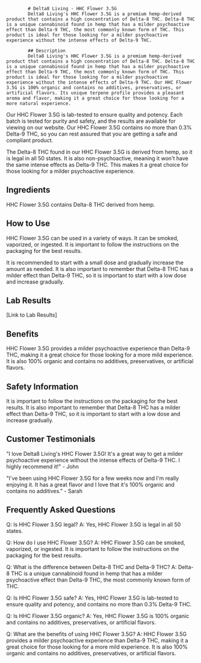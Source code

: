 
            # Delta8 Living - HHC Flower 3.5G
            Delta8 Living's HHC Flower 3.5G is a premium hemp-derived product that contains a high concentration of Delta-8 THC. Delta-8 THC is a unique cannabinoid found in hemp that has a milder psychoactive effect than Delta-9 THC, the most commonly known form of THC. This product is ideal for those looking for a milder psychoactive experience without the intense effects of Delta-9 THC.

            ## Description
            Delta8 Living's HHC Flower 3.5G is a premium hemp-derived product that contains a high concentration of Delta-8 THC. Delta-8 THC is a unique cannabinoid found in hemp that has a milder psychoactive effect than Delta-9 THC, the most commonly known form of THC. This product is ideal for those looking for a milder psychoactive experience without the intense effects of Delta-9 THC. Our HHC Flower 3.5G is 100% organic and contains no additives, preservatives, or artificial flavors. Its unique terpene profile provides a pleasant aroma and flavor, making it a great choice for those looking for a more natural experience.

Our HHC Flower 3.5G is lab-tested to ensure quality and potency. Each batch is tested for purity and safety, and the results are available for viewing on our website. Our HHC Flower 3.5G contains no more than 0.3% Delta-9 THC, so you can rest assured that you are getting a safe and compliant product.

The Delta-8 THC found in our HHC Flower 3.5G is derived from hemp, so it is legal in all 50 states. It is also non-psychoactive, meaning it won't have the same intense effects as Delta-9 THC. This makes it a great choice for those looking for a milder psychoactive experience.

## Ingredients
HHC Flower 3.5G contains Delta-8 THC derived from hemp.

## How to Use
HHC Flower 3.5G can be used in a variety of ways. It can be smoked, vaporized, or ingested. It is important to follow the instructions on the packaging for the best results.

It is recommended to start with a small dose and gradually increase the amount as needed. It is also important to remember that Delta-8 THC has a milder effect than Delta-9 THC, so it is important to start with a low dose and increase gradually.

## Lab Results
[Link to Lab Results]

## Benefits
HHC Flower 3.5G provides a milder psychoactive experience than Delta-9 THC, making it a great choice for those looking for a more mild experience. It is also 100% organic and contains no additives, preservatives, or artificial flavors.

## Safety Information
It is important to follow the instructions on the packaging for the best results. It is also important to remember that Delta-8 THC has a milder effect than Delta-9 THC, so it is important to start with a low dose and increase gradually.

## Customer Testimonials
"I love Delta8 Living's HHC Flower 3.5G! It's a great way to get a milder psychoactive experience without the intense effects of Delta-9 THC. I highly recommend it!" - John

"I've been using HHC Flower 3.5G for a few weeks now and I'm really enjoying it. It has a great flavor and I love that it's 100% organic and contains no additives." - Sarah

## Frequently Asked Questions
Q: Is HHC Flower 3.5G legal?
A: Yes, HHC Flower 3.5G is legal in all 50 states.

Q: How do I use HHC Flower 3.5G?
A: HHC Flower 3.5G can be smoked, vaporized, or ingested. It is important to follow the instructions on the packaging for the best results.

Q: What is the difference between Delta-8 THC and Delta-9 THC?
A: Delta-8 THC is a unique cannabinoid found in hemp that has a milder psychoactive effect than Delta-9 THC, the most commonly known form of THC.

Q: Is HHC Flower 3.5G safe?
A: Yes, HHC Flower 3.5G is lab-tested to ensure quality and potency, and contains no more than 0.3% Delta-9 THC.

Q: Is HHC Flower 3.5G organic?
A: Yes, HHC Flower 3.5G is 100% organic and contains no additives, preservatives, or artificial flavors.

Q: What are the benefits of using HHC Flower 3.5G?
A: HHC Flower 3.5G provides a milder psychoactive experience than Delta-9 THC, making it a great choice for those looking for a more mild experience. It is also 100% organic and contains no additives, preservatives, or artificial flavors.